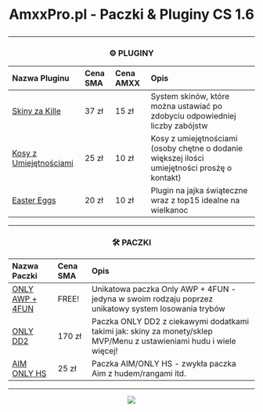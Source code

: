 <div align="center">
<h1><p></p>AmxxPro.pl - Paczki & Pluginy CS 1.6<p></p></h1>

-------

<h3 align="center">⚙️ PLUGINY</h3>

| Nazwa Pluginu                                                                                             | Cena SMA           | Cena AMXX  | Opis |
|:--------------------------------------------------------------------------------------------------------- |:----------------------------  |:----------------------|:----------|
| [Skiny za Kille](https://github.com/AmxxPro-pl/Skiny-za-Kille)                                                | 37 zł                 | 15 zł     | System skinów, które można ustawiać po zdobyciu odpowiedniej liczby zabójstw
| [Kosy z Umiejętnościami](https://github.com/AmxxPro-pl/Kosy-z-Umiej-tno-ciami)                                      | 25 zł                 | 10 zł     | Kosy z umiejętnościami (osoby chętne o dodanie większej ilości umiejętności prosżę o kontakt)
| [Easter Eggs](https://github.com/AmxxPro-pl/Easter-Eggs)                                    | 20 zł                 | 10 zł     | Plugin na jajka świąteczne wraz z top15 idealne na wielkanoc

-------

<h3 align="center">🛠 PACZKI</h3>

| Nazwa Paczki                                                              | Cena SMA          | Opis |
|:------------------------------------------------------------------------  |:---------------------------- |:----------|
| [ONLY AWP + 4FUN](https://github.com/AmxxPro-pl/Only-AWP-4FUN)                      | FREE!                       | Unikatowa paczka Only AWP + 4FUN - jedyna w swoim rodzaju poprzez unikatowy system losowania trybów  |
| [ONLY DD2](https://github.com/AmxxPro-pl/Only-DD2-2)                             | 170 zł                     | Paczka ONLY DD2 z ciekawymi dodatkami takimi jak: skiny za monety/sklep MVP/Menu z ustawieniami hudu i wiele więcej! |
| [AIM ONLY HS](https://github.com/AmxxPro-pl/AIM-Only-HS)                                | 25 zł                      | Paczka AIM/ONLY HS - zwykła paczka Aim z hudem/rangami itd.


------------------

<a href="https://discord.gg/JnFrthDvVs"><img src="https://discord.com/api/guilds/1056322045513842778/widget.png?style=banner4"></a>

</div>
